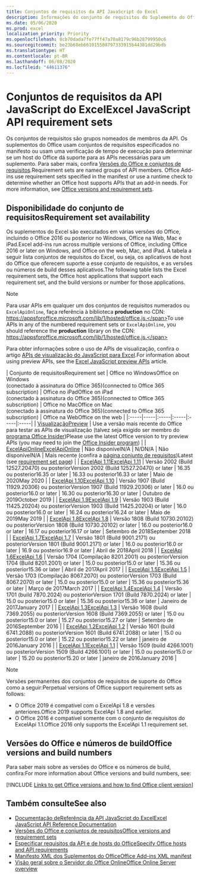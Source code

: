 ```yaml
---
title: Conjuntos de requisitos da API JavaScript do Excel
description: Informações do conjunto de requisitos do Suplemento do Office para builds do Excel.
ms.date: 05/06/2020
ms.prod: excel
localization_priority: Priority
ms.openlocfilehash: 0cb70dada7fe77ff47a70a8179c96b28799950c6
ms.sourcegitcommit: be23b68eb661015508797333915b44381dd29bdb
ms.translationtype: HT
ms.contentlocale: pt-BR
ms.lasthandoff: 06/08/2020
ms.locfileid: "44611376"
---
```

# <a name="excel-javascript-api-requirement-sets"></a><span data-ttu-id="a228d-103">Conjuntos de requisitos da API JavaScript do Excel</span><span class="sxs-lookup"><span data-stu-id="a228d-103">Excel JavaScript API requirement sets</span></span>

<span data-ttu-id="a228d-p101">Os conjuntos de requisitos são grupos nomeados de membros da API. Os suplementos do Office usam conjuntos de requisitos especificados no manifesto ou usam uma verificação de tempo de execução para determinar se um host do Office dá suporte para as APIs necessárias para um suplemento. Para saber mais, confira [Versões do Office e conjuntos de requisitos](../../develop/office-versions-and-requirement-sets.md).</span><span class="sxs-lookup"><span data-stu-id="a228d-p101">Requirement sets are named groups of API members. Office Add-ins use requirement sets specified in the manifest or use a runtime check to determine whether an Office host supports APIs that an add-in needs. For more information, see [Office versions and requirement sets](../../develop/office-versions-and-requirement-sets.md).</span></span>

## <a name="requirement-set-availability"></a><span data-ttu-id="a228d-107">Disponibilidade do conjunto de requisitos</span><span class="sxs-lookup"><span data-stu-id="a228d-107">Requirement set availability</span></span>

<span data-ttu-id="a228d-108">Os suplementos do Excel são executados em várias versões do Office, incluindo o Office 2016 ou posterior no Windows, Office na Web, Mac e iPad.</span><span class="sxs-lookup"><span data-stu-id="a228d-108">Excel add-ins run across multiple versions of Office, including Office 2016 or later on Windows, and Office on the web, Mac, and iPad.</span></span> <span data-ttu-id="a228d-109">A tabela a seguir lista conjuntos de requisitos do Excel, ou seja, os aplicativos de host do Office que oferecem suporte a esse conjunto de requisitos, e as versões ou números de build desses aplicativos.</span><span class="sxs-lookup"><span data-stu-id="a228d-109">The following table lists the Excel requirement sets, the Office host applications that support each requirement set, and the build versions or number for those applications.</span></span>

> [!NOTE]
> <span data-ttu-id="a228d-110">Para usar APIs em qualquer um dos conjuntos de requisitos numerados ou `ExcelApiOnline`, faça referência à biblioteca **production** no CDN: https://appsforoffice.microsoft.com/lib/1/hosted/office.js.</span><span class="sxs-lookup"><span data-stu-id="a228d-110">To use APIs in any of the numbered requirement sets or `ExcelApiOnline`, you should reference the **production** library on the CDN: https://appsforoffice.microsoft.com/lib/1/hosted/office.js.</span></span>
>
> <span data-ttu-id="a228d-111">Para obter informações sobre o uso de APIs de visualização, confira o artigo [APIs de visualização do JavaScript para Excel](excel-preview-apis.md).</span><span class="sxs-lookup"><span data-stu-id="a228d-111">For information about using preview APIs, see the [Excel JavaScript preview APIs](excel-preview-apis.md) article.</span></span>

|  <span data-ttu-id="a228d-112">Conjunto de requisitos</span><span class="sxs-lookup"><span data-stu-id="a228d-112">Requirement set</span></span>  |  <span data-ttu-id="a228d-113">Office no Windows</span><span class="sxs-lookup"><span data-stu-id="a228d-113">Office on Windows</span></span><br><span data-ttu-id="a228d-114">(conectado à assinatura do Office 365)</span><span class="sxs-lookup"><span data-stu-id="a228d-114">(connected to Office 365 subscription)</span></span>  |  <span data-ttu-id="a228d-115">Office no iPad</span><span class="sxs-lookup"><span data-stu-id="a228d-115">Office on iPad</span></span><br><span data-ttu-id="a228d-116">(conectado à assinatura do Office 365)</span><span class="sxs-lookup"><span data-stu-id="a228d-116">(connected to Office 365 subscription)</span></span>  |  <span data-ttu-id="a228d-117">Office no Mac</span><span class="sxs-lookup"><span data-stu-id="a228d-117">Office on Mac</span></span><br><span data-ttu-id="a228d-118">(conectado à assinatura do Office 365)</span><span class="sxs-lookup"><span data-stu-id="a228d-118">(connected to Office 365 subscription)</span></span>  | <span data-ttu-id="a228d-119">Office na Web</span><span class="sxs-lookup"><span data-stu-id="a228d-119">Office on the web</span></span> |
|:-----|-----|:-----|:-----|:-----|:-----|
| [<span data-ttu-id="a228d-120">Visualização</span><span class="sxs-lookup"><span data-stu-id="a228d-120">Preview</span></span>](excel-preview-apis.md)  | <span data-ttu-id="a228d-121">Use a versão mais recente do Office para testar as APIs de visualização (talvez seja exigido ser membro do [programa Office Insider](https://insider.office.com))</span><span class="sxs-lookup"><span data-stu-id="a228d-121">Please use the latest Office version to try preview APIs (you may need to join the [Office Insider program](https://insider.office.com))</span></span> |
| [<span data-ttu-id="a228d-122">ExcelApiOnline</span><span class="sxs-lookup"><span data-stu-id="a228d-122">ExcelApiOnline</span></span>](excel-api-online-requirement-set.md) | <span data-ttu-id="a228d-123">Não disponível</span><span class="sxs-lookup"><span data-stu-id="a228d-123">N/A</span></span> | <span data-ttu-id="a228d-124">N/D</span><span class="sxs-lookup"><span data-stu-id="a228d-124">N/A</span></span> | <span data-ttu-id="a228d-125">Não disponível</span><span class="sxs-lookup"><span data-stu-id="a228d-125">N/A</span></span> | <span data-ttu-id="a228d-126">Mais recente (confira a [página conjunto de requisitos](./excel-api-online-requirement-set.md))</span><span class="sxs-lookup"><span data-stu-id="a228d-126">Latest (see [requirement set page](./excel-api-online-requirement-set.md))</span></span> |
| [<span data-ttu-id="a228d-127">ExcelApi 1.11</span><span class="sxs-lookup"><span data-stu-id="a228d-127">ExcelApi 1.11</span></span>](excel-api-1-11-requirement-set.md) | <span data-ttu-id="a228d-128">Versão 2002 (Build 12527.20470) ou posterior</span><span class="sxs-lookup"><span data-stu-id="a228d-128">Version 2002 (Build 12527.20470) or later</span></span> | <span data-ttu-id="a228d-129">16.35 ou posterior</span><span class="sxs-lookup"><span data-stu-id="a228d-129">16.35 or later</span></span> | <span data-ttu-id="a228d-130">16.33 ou posterior</span><span class="sxs-lookup"><span data-stu-id="a228d-130">16.33 or later</span></span> | <span data-ttu-id="a228d-131">Maio de 2020</span><span class="sxs-lookup"><span data-stu-id="a228d-131">May 2020</span></span> |
| [<span data-ttu-id="a228d-132">ExcelApi 1.10</span><span class="sxs-lookup"><span data-stu-id="a228d-132">ExcelApi 1.10</span></span>](excel-api-1-10-requirement-set.md) | <span data-ttu-id="a228d-133">Versão 1907 (Build 11929.20306) ou posterior</span><span class="sxs-lookup"><span data-stu-id="a228d-133">Version 1907 (Build 11929.20306) or later</span></span> | <span data-ttu-id="a228d-134">16.0 ou posterior</span><span class="sxs-lookup"><span data-stu-id="a228d-134">16.0 or later</span></span> | <span data-ttu-id="a228d-135">16.30 ou posterior</span><span class="sxs-lookup"><span data-stu-id="a228d-135">16.30 or later</span></span> | <span data-ttu-id="a228d-136">Outubro de 2019</span><span class="sxs-lookup"><span data-stu-id="a228d-136">October 2019</span></span> |
| [<span data-ttu-id="a228d-137">ExcelApi 1.9</span><span class="sxs-lookup"><span data-stu-id="a228d-137">ExcelApi 1.9</span></span>](excel-api-1-9-requirement-set.md)  | <span data-ttu-id="a228d-138">Versão 1903 (Build 11425.20204) ou posterior</span><span class="sxs-lookup"><span data-stu-id="a228d-138">Version 1903 (Build 11425.20204) or later</span></span> | <span data-ttu-id="a228d-139">16.0 ou posterior</span><span class="sxs-lookup"><span data-stu-id="a228d-139">16.0 or later</span></span> | <span data-ttu-id="a228d-140">16.24 ou posterior</span><span class="sxs-lookup"><span data-stu-id="a228d-140">16.24 or later</span></span> | <span data-ttu-id="a228d-141">Maio de 2019</span><span class="sxs-lookup"><span data-stu-id="a228d-141">May 2019</span></span> |
| [<span data-ttu-id="a228d-142">ExcelApi 1.8</span><span class="sxs-lookup"><span data-stu-id="a228d-142">ExcelApi 1.8</span></span>](excel-api-1-8-requirement-set.md)  | <span data-ttu-id="a228d-143">Versão 1808 (Build 10730.20102) ou posterior</span><span class="sxs-lookup"><span data-stu-id="a228d-143">Version 1808 (Build 10730.20102) or later</span></span> | <span data-ttu-id="a228d-144">16.0 ou posterior</span><span class="sxs-lookup"><span data-stu-id="a228d-144">16.0 or later</span></span> | <span data-ttu-id="a228d-145">16.17 ou posterior</span><span class="sxs-lookup"><span data-stu-id="a228d-145">16.17 or later</span></span> | <span data-ttu-id="a228d-146">Setembro de 2018</span><span class="sxs-lookup"><span data-stu-id="a228d-146">September 2018</span></span> |
| [<span data-ttu-id="a228d-147">ExcelApi 1.7</span><span class="sxs-lookup"><span data-stu-id="a228d-147">ExcelApi 1.7</span></span>](excel-api-1-7-requirement-set.md)  | <span data-ttu-id="a228d-148">Versão 1801 (Build 9001.2171) ou posterior</span><span class="sxs-lookup"><span data-stu-id="a228d-148">Version 1801 (Build 9001.2171) or later</span></span>   | <span data-ttu-id="a228d-149">16.0 ou posterior</span><span class="sxs-lookup"><span data-stu-id="a228d-149">16.0 or later</span></span>  | <span data-ttu-id="a228d-150">16.9 ou posterior</span><span class="sxs-lookup"><span data-stu-id="a228d-150">16.9 or later</span></span>  | <span data-ttu-id="a228d-151">Abril de 2018</span><span class="sxs-lookup"><span data-stu-id="a228d-151">April 2018</span></span> |
| [<span data-ttu-id="a228d-152">ExcelApi 1.6</span><span class="sxs-lookup"><span data-stu-id="a228d-152">ExcelApi 1.6</span></span>](excel-api-1-6-requirement-set.md)  | <span data-ttu-id="a228d-153">Versão 1704 (Compilação 8201.2001) ou posterior</span><span class="sxs-lookup"><span data-stu-id="a228d-153">Version 1704 (Build 8201.2001) or later</span></span>   | <span data-ttu-id="a228d-154">15.0 ou posterior</span><span class="sxs-lookup"><span data-stu-id="a228d-154">15.0 or later</span></span>  | <span data-ttu-id="a228d-155">15.36 ou posterior</span><span class="sxs-lookup"><span data-stu-id="a228d-155">15.36 or later</span></span> | <span data-ttu-id="a228d-156">Abril de 2017</span><span class="sxs-lookup"><span data-stu-id="a228d-156">April 2017</span></span> |
| [<span data-ttu-id="a228d-157">ExcelApi 1.5</span><span class="sxs-lookup"><span data-stu-id="a228d-157">ExcelApi 1.5</span></span>](excel-api-1-5-requirement-set.md)  | <span data-ttu-id="a228d-158">Versão 1703 (Compilação 8067.2070) ou posterior</span><span class="sxs-lookup"><span data-stu-id="a228d-158">Version 1703 (Build 8067.2070) or later</span></span>   | <span data-ttu-id="a228d-159">15.0 ou posterior</span><span class="sxs-lookup"><span data-stu-id="a228d-159">15.0 or later</span></span>  | <span data-ttu-id="a228d-160">15.36 ou posterior</span><span class="sxs-lookup"><span data-stu-id="a228d-160">15.36 or later</span></span> | <span data-ttu-id="a228d-161">Março de 2017</span><span class="sxs-lookup"><span data-stu-id="a228d-161">March 2017</span></span> |
| [<span data-ttu-id="a228d-162">ExcelApi 1.4</span><span class="sxs-lookup"><span data-stu-id="a228d-162">ExcelApi 1.4</span></span>](excel-api-1-4-requirement-set.md)  | <span data-ttu-id="a228d-163">Versão 1701 (build 7870.2024) ou posterior</span><span class="sxs-lookup"><span data-stu-id="a228d-163">Version 1701 (Build 7870.2024) or later</span></span>   | <span data-ttu-id="a228d-164">15.0 ou posterior</span><span class="sxs-lookup"><span data-stu-id="a228d-164">15.0 or later</span></span>  | <span data-ttu-id="a228d-165">15.36 ou posterior</span><span class="sxs-lookup"><span data-stu-id="a228d-165">15.36 or later</span></span> | <span data-ttu-id="a228d-166">Janeiro de 2017</span><span class="sxs-lookup"><span data-stu-id="a228d-166">January 2017</span></span> |
| [<span data-ttu-id="a228d-167">ExcelApi 1.3</span><span class="sxs-lookup"><span data-stu-id="a228d-167">ExcelApi 1.3</span></span>](excel-api-1-3-requirement-set.md)  | <span data-ttu-id="a228d-168">Versão 1608 (build 7369.2055) ou posterior</span><span class="sxs-lookup"><span data-stu-id="a228d-168">Version 1608 (Build 7369.2055) or later</span></span>   | <span data-ttu-id="a228d-169">15.0 ou posterior</span><span class="sxs-lookup"><span data-stu-id="a228d-169">15.0 or later</span></span> | <span data-ttu-id="a228d-170">15.27 ou posterior</span><span class="sxs-lookup"><span data-stu-id="a228d-170">15.27 or later</span></span> | <span data-ttu-id="a228d-171">Setembro de 2016</span><span class="sxs-lookup"><span data-stu-id="a228d-171">September 2016</span></span> |
| [<span data-ttu-id="a228d-172">ExcelApi 1.2</span><span class="sxs-lookup"><span data-stu-id="a228d-172">ExcelApi 1.2</span></span>](excel-api-1-2-requirement-set.md)  | <span data-ttu-id="a228d-173">Versão 1601 (build 6741.2088) ou posterior</span><span class="sxs-lookup"><span data-stu-id="a228d-173">Version 1601 (Build 6741.2088) or later</span></span>   | <span data-ttu-id="a228d-174">15.0 ou posterior</span><span class="sxs-lookup"><span data-stu-id="a228d-174">15.0 or later</span></span> | <span data-ttu-id="a228d-175">15.22 ou posterior</span><span class="sxs-lookup"><span data-stu-id="a228d-175">15.22 or later</span></span> | <span data-ttu-id="a228d-176">janeiro de 2016</span><span class="sxs-lookup"><span data-stu-id="a228d-176">January 2016</span></span> |
| [<span data-ttu-id="a228d-177">ExcelApi 1.1</span><span class="sxs-lookup"><span data-stu-id="a228d-177">ExcelApi 1.1</span></span>](excel-api-1-1-requirement-set.md)  | <span data-ttu-id="a228d-178">Versão 1509 (build 4266.1001) ou posterior</span><span class="sxs-lookup"><span data-stu-id="a228d-178">Version 1509 (Build 4266.1001) or later</span></span>   | <span data-ttu-id="a228d-179">15.0 ou posterior</span><span class="sxs-lookup"><span data-stu-id="a228d-179">15.0 or later</span></span> | <span data-ttu-id="a228d-180">15.20 ou posterior</span><span class="sxs-lookup"><span data-stu-id="a228d-180">15.20 or later</span></span> | <span data-ttu-id="a228d-181">janeiro de 2016</span><span class="sxs-lookup"><span data-stu-id="a228d-181">January 2016</span></span> |

> [!NOTE]
> <span data-ttu-id="a228d-182">Versões permanentes dos conjuntos de requisitos de suporte do Office como a seguir:</span><span class="sxs-lookup"><span data-stu-id="a228d-182">Perpetual versions of Office support requirement sets as follows:</span></span>
>
> - <span data-ttu-id="a228d-183">O Office 2019 é compatível com o ExcelApi 1.8 e versões anteriores.</span><span class="sxs-lookup"><span data-stu-id="a228d-183">Office 2019 supports ExcelApi 1.8 and earlier.</span></span>
> - <span data-ttu-id="a228d-184">O Office 2016 é compatível somente com o conjunto de requisitos do ExcelApi 1.1.</span><span class="sxs-lookup"><span data-stu-id="a228d-184">Office 2016 only supports the ExcelApi 1.1 requirement set.</span></span>

## <a name="office-versions-and-build-numbers"></a><span data-ttu-id="a228d-185">Versões do Office e números de build</span><span class="sxs-lookup"><span data-stu-id="a228d-185">Office versions and build numbers</span></span>

<span data-ttu-id="a228d-186">Para saber mais sobre as versões do Office e os números de build, confira:</span><span class="sxs-lookup"><span data-stu-id="a228d-186">For more information about Office versions and build numbers, see:</span></span>

[!INCLUDE [Links to get Office versions and how to find Office client version](../../includes/links-get-office-versions-builds.md)]

## <a name="see-also"></a><span data-ttu-id="a228d-187">Também consulte</span><span class="sxs-lookup"><span data-stu-id="a228d-187">See also</span></span>

- [<span data-ttu-id="a228d-188">Documentação deReferência da API JavaScript do Excel</span><span class="sxs-lookup"><span data-stu-id="a228d-188">Excel JavaScript API Reference Documentation</span></span>](/javascript/api/excel)
- [<span data-ttu-id="a228d-189">Versões do Office e conjuntos de requisitos</span><span class="sxs-lookup"><span data-stu-id="a228d-189">Office versions and requirement sets</span></span>](../../develop/office-versions-and-requirement-sets.md)
- [<span data-ttu-id="a228d-190">Especificar requisitos da API e de hosts do Office</span><span class="sxs-lookup"><span data-stu-id="a228d-190">Specify Office hosts and API requirements</span></span>](../../develop/specify-office-hosts-and-api-requirements.md)
- [<span data-ttu-id="a228d-191">Manifesto XML dos Suplementos do Office</span><span class="sxs-lookup"><span data-stu-id="a228d-191">Office Add-ins XML manifest</span></span>](../../develop/add-in-manifests.md)
- [<span data-ttu-id="a228d-192">Visão geral sobre o Servidor do Office Online</span><span class="sxs-lookup"><span data-stu-id="a228d-192">Office Online Server overview</span></span>](/officeonlineserver/office-online-server-overview)
